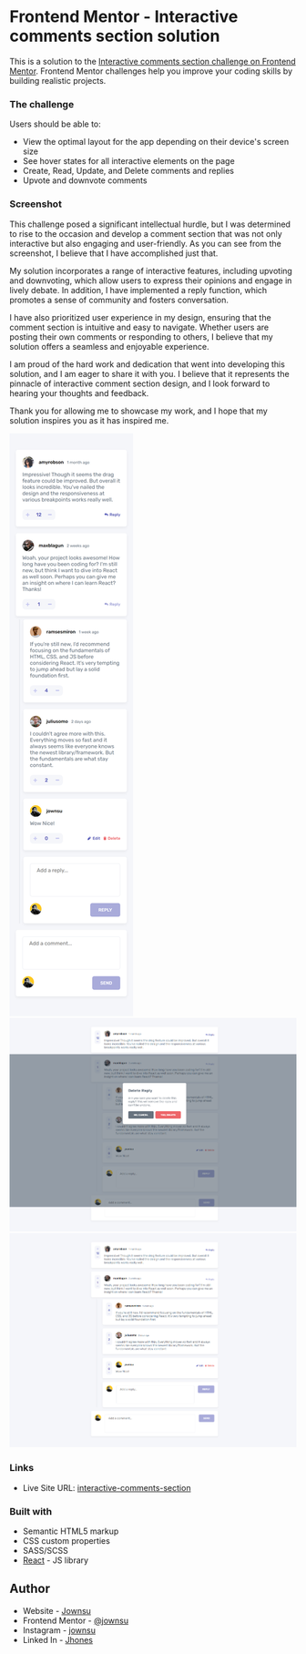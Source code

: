# Frontend Mentor - Interactive comments section solution

This is a solution to the [Interactive comments section challenge on Frontend Mentor](https://www.frontendmentor.io/challenges/interactive-comments-section-iG1RugEG9). Frontend Mentor challenges help you improve your coding skills by building realistic projects. 

### The challenge

Users should be able to:

- View the optimal layout for the app depending on their device's screen size
- See hover states for all interactive elements on the page
- Create, Read, Update, and Delete comments and replies
- Upvote and downvote comments

### Screenshot

This challenge posed a significant intellectual hurdle, but I was determined to rise to the occasion and develop a comment section that was not only interactive but also engaging and user-friendly. As you can see from the screenshot, I believe that I have accomplished just that.

My solution incorporates a range of interactive features, including upvoting and downvoting, which allow users to express their opinions and engage in lively debate. In addition, I have implemented a reply function, which promotes a sense of community and fosters conversation.

I have also prioritized user experience in my design, ensuring that the comment section is intuitive and easy to navigate. Whether users are posting their own comments or responding to others, I believe that my solution offers a seamless and enjoyable experience.

I am proud of the hard work and dedication that went into developing this solution, and I am eager to share it with you. I believe that it represents the pinnacle of interactive comment section design, and I look forward to hearing your thoughts and feedback.

Thank you for allowing me to showcase my work, and I hope that my solution inspires you as it has inspired me.

![](./screenshots/1.png)
![](./screenshots/2.png)
![](./screenshots/3.png)

### Links

- Live Site URL: [interactive-comments-section](https://interactive-comments-section-jownsu.vercel.app/)

### Built with

- Semantic HTML5 markup
- CSS custom properties
- SASS/SCSS
- [React](https://reactjs.org/) - JS library

## Author

- Website - [Jownsu](https://jownsu.github.io/)
- Frontend Mentor - [@jownsu](https://www.frontendmentor.io/profile/jownsu)
- Instagram - [jownsu](https://www.instagram.com/jownsu/)
- Linked In - [Jhones](https://www.linkedin.com/in/jhones-digno-866904213/)
